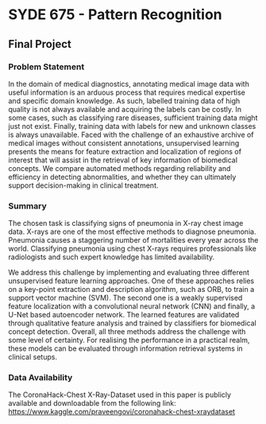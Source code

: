 # SYDE 675 - Pattern Recognition
## Final Project

### Problem Statement 

In the domain of medical diagnostics, annotating medical image data with useful information is an arduous process that requires medical expertise and specific domain knowledge. As such, labelled training data of high quality is not always available and acquiring the labels can be costly. In some cases, such as classifying rare diseases, sufficient training data might just not exist. Finally, training data with labels for new and unknown classes is always unavailable. Faced with the challenge of an exhaustive archive of medical images without consistent annotations, unsupervised learning presents the means for feature extraction and localization of regions of interest that will assist in the retrieval of key information of biomedical concepts. We compare automated methods regarding reliability and efficiency in detecting abnormalities, and whether they can ultimately support decision-making in clinical treatment.


### Summary 

The chosen task is classifying signs of pneumonia in X-ray chest image data. X-rays are one of the most effective methods to diagnose pneumonia. Pneumonia causes a staggering number of mortalities every year across the world. Classifying pneumonia using chest X-rays requires professionals like radiologists and such expert knowledge has limited availability.

We address this challenge by implementing and evaluating three different unsupervised feature learning approaches. One of these approaches relies on a key-point extraction and description algorithm, such as ORB, to train a support vector machine (SVM). The second one is a weakly supervised feature localization with a convolutional neural network (CNN) and finally, a U-Net based autoencoder network. The learned features are validated through qualitative feature analysis and trained by classifiers for biomedical concept detection.  Overall, all three methods address the challenge with some level of certainty. For realising the performance in a practical realm, these models can be evaluated through information retrieval systems in clinical setups. 

### Data Availability 

The CoronaHack-Chest X-Ray-Dataset used in this paper is publicly available and downloadable from the following link: https://www.kaggle.com/praveengovi/coronahack-chest-xraydataset 

